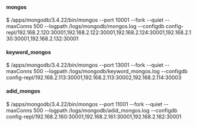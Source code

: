 
#### mongos
$ /apps/mongodb/3.4.22/bin/mongos --port 10001 --fork --quiet --maxConns 500 --logpath /logs/mongodb/mongos.log --configdb config-repl/192.168.2.120:30001,192.168.2.122:30001,192.168.2.124:30001,192.168.2.130:30001,192.168.2.132:30001  

#### keyword_mongos
$ /apps/mongodb/3.4.22/bin/mongos --port 13001 --fork --quiet --maxConns 500 --logpath /logs/mongodb/keyword_mongos.log --configdb config-repl/192.168.2.113:30001,192.168.2.113:30002,192.168.2.114:30003  

#### adid_mongos
$ /apps/mongodb/3.4.22/bin/mongos --port 11001 --fork --quiet --maxConns 500 --logpath /logs/mongodb/adid_mongos.log --configdb config-repl/192.168.2.160:30001,192.168.2.161:30001,192.168.2.162:30001
